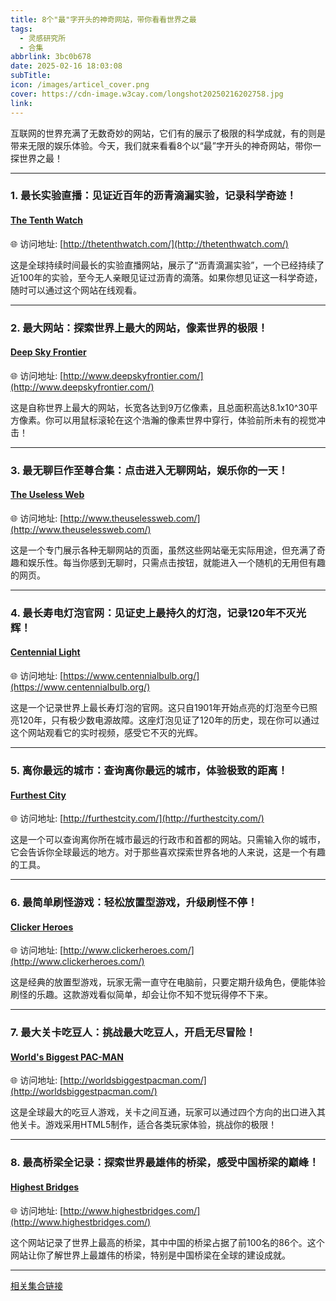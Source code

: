 ```yaml
---
title: 8个"最"字开头的神奇网站，带你看看世界之最
tags:
  - 灵感研究所
  - 合集
abbrlink: 3bc0b678
date: 2025-02-16 18:03:08
subTitle:
icon: /images/articel_cover.png
cover: https://cdn-image.w3cay.com/longshot20250216202758.jpg
link:
---
```


互联网的世界充满了无数奇妙的网站，它们有的展示了极限的科学成就，有的则是带来无限的娱乐体验。今天，我们就来看看8个以“最”字开头的神奇网站，带你一探世界之最！

---

### 1. 最长实验直播：见证近百年的沥青滴漏实验，记录科学奇迹！

#### [The Tenth Watch](/post/e83ce647.html)  
🌐 访问地址: [http://thetenthwatch.com/](http://thetenthwatch.com/)

这是全球持续时间最长的实验直播网站，展示了“沥青滴漏实验”，一个已经持续了近100年的实验，至今无人亲眼见证过沥青的滴落。如果你想见证这一科学奇迹，随时可以通过这个网站在线观看。

---

### 2. 最大网站：探索世界上最大的网站，像素世界的极限！

#### [Deep Sky Frontier](/post/a551ddb9.html)  
🌐 访问地址: [http://www.deepskyfrontier.com/](http://www.deepskyfrontier.com/)

这是自称世界上最大的网站，长宽各达到9万亿像素，且总面积高达8.1x10^30平方像素。你可以用鼠标滚轮在这个浩瀚的像素世界中穿行，体验前所未有的视觉冲击！

---

### 3. 最无聊巨作至尊合集：点击进入无聊网站，娱乐你的一天！

#### [The Useless Web](/post/713ed6ac.html)  
🌐 访问地址: [http://www.theuselessweb.com/](http://www.theuselessweb.com/)

这是一个专门展示各种无聊网站的页面，虽然这些网站毫无实际用途，但充满了奇趣和娱乐性。每当你感到无聊时，只需点击按钮，就能进入一个随机的无用但有趣的网页。

---

### 4. 最长寿电灯泡官网：见证史上最持久的灯泡，记录120年不灭光辉！

#### [Centennial Light](/post/f1eb9be0.html)  
🌐 访问地址: [https://www.centennialbulb.org/](https://www.centennialbulb.org/)

这是一个记录世界上最长寿灯泡的官网。这只自1901年开始点亮的灯泡至今已照亮120年，只有极少数电源故障。这座灯泡见证了120年的历史，现在你可以通过这个网站观看它的实时视频，感受它不灭的光辉。

---

### 5. 离你最远的城市：查询离你最远的城市，体验极致的距离！

#### [Furthest City](/post/93c15a14.html)  
🌐 访问地址: [http://furthestcity.com/](http://furthestcity.com/)

这是一个可以查询离你所在城市最远的行政市和首都的网站。只需输入你的城市，它会告诉你全球最远的地方。对于那些喜欢探索世界各地的人来说，这是一个有趣的工具。

---

### 6. 最简单刷怪游戏：轻松放置型游戏，升级刷怪不停！

#### [Clicker Heroes](/post/66f6fb2c.html)  
🌐 访问地址: [http://www.clickerheroes.com/](http://www.clickerheroes.com/)

这是经典的放置型游戏，玩家无需一直守在电脑前，只要定期升级角色，便能体验刷怪的乐趣。这款游戏看似简单，却会让你不知不觉玩得停不下来。

---
### 7. 最大关卡吃豆人：挑战最大吃豆人，开启无尽冒险！

#### [World's Biggest PAC-MAN](/post/4057a203.html)  
🌐 访问地址: [http://worldsbiggestpacman.com/](http://worldsbiggestpacman.com/)

这是全球最大的吃豆人游戏，关卡之间互通，玩家可以通过四个方向的出口进入其他关卡。游戏采用HTML5制作，适合各类玩家体验，挑战你的极限！

---

### 8. 最高桥梁全记录：探索世界最雄伟的桥梁，感受中国桥梁的巅峰！

#### [Highest Bridges](/post/59aac8ff.html)  
🌐 访问地址: [http://www.highestbridges.com/](http://www.highestbridges.com/)

这个网站记录了世界上最高的桥梁，其中中国的桥梁占据了前100名的86个。这个网站让你了解世界上最雄伟的桥梁，特别是中国桥梁在全球的建设成就。

---

[相关集合链接](/tags/8%E4%B8%AA%E4%B8%96%E7%95%8C%E4%B9%8B%E6%9C%80%E7%BD%91%E7%AB%99/)